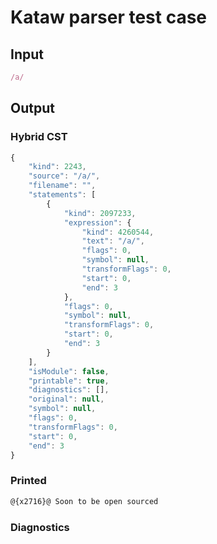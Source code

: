# Kataw parser test case

## Input

`````js
/a/
`````

## Output

### Hybrid CST

```javascript
{
    "kind": 2243,
    "source": "/a/",
    "filename": "",
    "statements": [
        {
            "kind": 2097233,
            "expression": {
                "kind": 4260544,
                "text": "/a/",
                "flags": 0,
                "symbol": null,
                "transformFlags": 0,
                "start": 0,
                "end": 3
            },
            "flags": 0,
            "symbol": null,
            "transformFlags": 0,
            "start": 0,
            "end": 3
        }
    ],
    "isModule": false,
    "printable": true,
    "diagnostics": [],
    "original": null,
    "symbol": null,
    "flags": 0,
    "transformFlags": 0,
    "start": 0,
    "end": 3
}
```

### Printed

```javascript
@{x2716}@ Soon to be open sourced
```

### Diagnostics

```javascript

```

